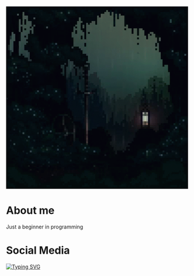 ![Header](https://github.com/Determindev/Determindev/blob/main/assets/chill-rain.gif)

 # About me

  Just a beginner in programming

 # Social Media




[![Typing SVG](https://readme-typing-svg.herokuapp.com?color=%&lines=Languages+and+Tools)](https://git.io/typing-svg)



